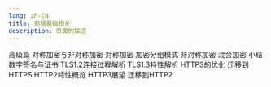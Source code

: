 ```yaml
---
lang: zh-CN
title: 前端基础相关
description: 页面的描述
---
```

高级篇
对称加密与非对称加密
对称加密
加密分组模式
非对称加密
混合加密
小结
数字签名与证书
TLS1.2连接过程解析
TLS1.3特性解析
HTTPS的优化
迁移到HTTPS
HTTP2特性概览
HTTP3展望
迁移到HTTP2